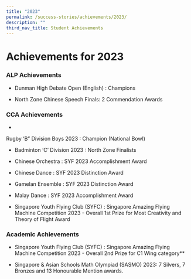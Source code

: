 ```yaml
---
title: "2023"
permalink: /success-stories/achievements/2023/
description: ""
third_nav_title: Student Achievements
---
```

# **Achievements for 2023**

### ALP Achievements


*   Dunman High Debate Open (English) : Champions
    
*   North Zone Chinese Speech Finals: 2 Commendation Awards
    


### CCA Achievements
*
Rugby ‘B” Division Boys 2023 : Champion (National Bowl)
    
*   Badminton ‘C’ Division 2023 : North Zone Finalists
    
*   Chinese Orchestra : SYF 2023 Accomplishment Award
    
*   Chinese Dance : SYF 2023 Distinction Award
    
*   Gamelan Ensemble : SYF 2023 Distinction Award
    
*   Malay Dance : SYF 2023 Accomplishment Award
    
*   Singapore Youth Flying Club (SYFC) : Singapore Amazing Flying Machine Competition 2023 - Overall 1st Prize for Most Creativity and Theory of Flight Award 

### Academic Achievements
*   Singapore Youth Flying Club (SYFC) : Singapore Amazing Flying Machine Competition 2023 - Overall 2nd Prize for C1 Wing category**

*   Singapore & Asian Schools Math Olympiad (SASMO) 2023: 7 Silvers, 7 Bronzes and 13 Honourable Mention awards.